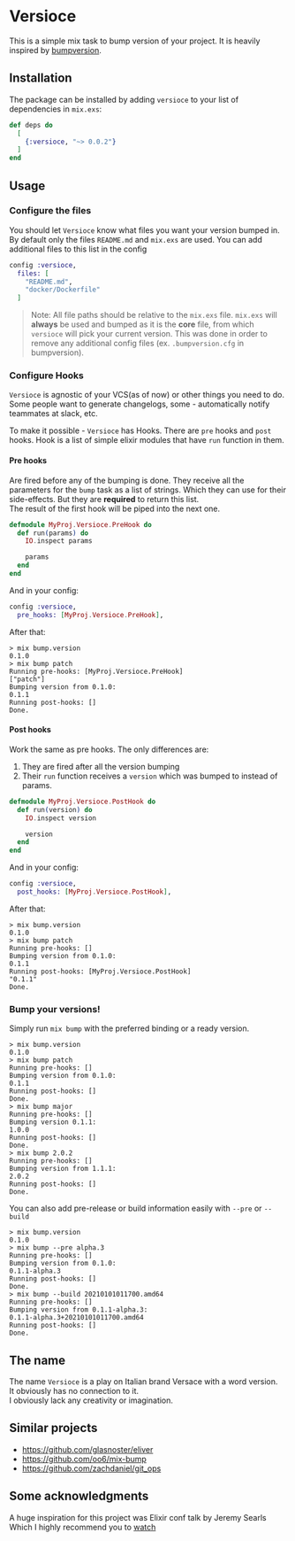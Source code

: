 # Versioce

This is a simple mix task to bump version of your project.
It is heavily inspired by [bumpversion](https://github.com/peritus/bumpversion).

## Installation

The package can be installed by adding `versioce` to your list of dependencies in `mix.exs`:

```elixir
def deps do
  [
    {:versioce, "~> 0.0.2"}
  ]
end
```

## Usage

### Configure the files

You should let `Versioce` know what files you want your version bumped in.
By default only the files `README.md` and `mix.exs` are used.
You can add additional files to this list in the config
```elixir
config :versioce,
  files: [
    "README.md",
    "docker/Dockerfile"
  ]
```
> Note: All file paths should be relative to the `mix.exs` file. `mix.exs` will **always** be used and bumped
> as it is the **core** file, from which `versioce` will pick your current version. This was done in order
> to remove any additional config files (ex. `.bumpversion.cfg` in bumpversion).

### Configure Hooks

`Versioce` is agnostic of your VCS(as of now) or other things you need to do.
Some people want to generate changelogs, some - automatically notify teammates at slack, etc.

To make it possible - `Versioce` has Hooks. There are `pre` hooks and `post` hooks.
Hook is a list of simple elixir modules that have `run` function in them.

#### Pre hooks

Are fired before any of the bumping is done.
They receive all the parameters for the `bump` task as a list of strings.
Which they can use for their side-effects. But they are **required** to return
this list.\
The result of the first hook will be piped into the next one.

```elixir
defmodule MyProj.Versioce.PreHook do
  def run(params) do
    IO.inspect params

    params
  end
end
```
And in your config:
```elixir
config :versioce,
  pre_hooks: [MyProj.Versioce.PreHook],
```
After that:
```
> mix bump.version
0.1.0
> mix bump patch
Running pre-hooks: [MyProj.Versioce.PreHook]
["patch"]
Bumping version from 0.1.0:
0.1.1
Running post-hooks: []
Done.
```

#### Post hooks

Work the same as pre hooks. The only differences are:
1. They are fired after all the version bumping
2. Their `run` function receives a `version` which was bumped to instead of params.

```elixir
defmodule MyProj.Versioce.PostHook do
  def run(version) do
    IO.inspect version

    version
  end
end
```
And in your config:
```elixir
config :versioce,
  post_hooks: [MyProj.Versioce.PostHook],
```
After that:
```
> mix bump.version
0.1.0
> mix bump patch
Running pre-hooks: []
Bumping version from 0.1.0:
0.1.1
Running post-hooks: [MyProj.Versioce.PostHook]
"0.1.1"
Done.
```

### Bump your versions!

Simply run `mix bump` with the preferred binding or a ready version.
```
> mix bump.version
0.1.0
> mix bump patch
Running pre-hooks: []
Bumping version from 0.1.0:
0.1.1
Running post-hooks: []
Done.
> mix bump major
Running pre-hooks: []
Bumping version 0.1.1:
1.0.0
Running post-hooks: []
Done.
> mix bump 2.0.2
Running pre-hooks: []
Bumping version from 1.1.1:
2.0.2
Running post-hooks: []
Done.
```

You can also add pre-release or build information easily with `--pre` or `--build`
```
> mix bump.version
0.1.0
> mix bump --pre alpha.3
Running pre-hooks: []
Bumping version from 0.1.0:
0.1.1-alpha.3
Running post-hooks: []
Done.
> mix bump --build 20210101011700.amd64
Running pre-hooks: []
Bumping version from 0.1.1-alpha.3:
0.1.1-alpha.3+20210101011700.amd64
Running post-hooks: []
Done.
```

## The name

The name `Versioce` is a play on Italian brand Versace with a word version.\
It obviously has no connection to it.\
I obviously lack any creativity or imagination.

## Similar projects

  * https://github.com/glasnoster/eliver
  * https://github.com/oo6/mix-bump
  * https://github.com/zachdaniel/git_ops

## Some acknowledgments

A huge inspiration for this project was Elixir conf talk by Jeremy Searls\
Which I highly recommend you to [watch](https://www.youtube.com/watch?v=zTHCEZVL4Kw)
